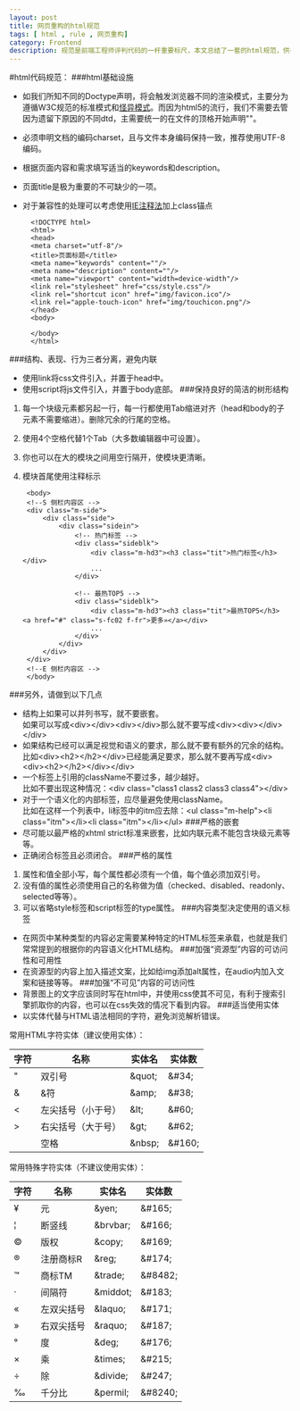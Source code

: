 ```yaml
---
layout: post
title: 网页重构的html规范
tags: [ html , rule , 网页重构]
category: Frontend
description: 规范是前端工程师评判代码的一杆重要标尺，本文总结了一套的html规范，供各位看客取用。
---
```

#html代码规范：
###html基础设施
+ 如我们所知不同的Doctype声明，将会触发浏览器不同的渲染模式，主要分为遵循W3C规范的标准模式和[怪异模式](http://zh.wikipedia.org/wiki/%E6%80%AA%E5%BC%82%E6%A8%A1%E5%BC%8F)。而因为html5的流行，我们不需要去管因为遗留下原因的不同dtd，主需要统一的在文件的顶格开始声明"<!DOCTYPE html>"。
+ 必须申明文档的编码charset，且与文件本身编码保持一致，推荐使用UTF-8编码<meta charset="utf-8"/>。
+ 根据页面内容和需求填写适当的keywords和description。
+ 页面title是极为重要的不可缺少的一项。
+ 对于兼容性的处理可以考虑使用[IE注释法](http://www.veryhuo.com/a/view/50853.html)加上class锚点

		<!DOCTYPE html>
		<html>
		<head>
		<meta charset="utf-8"/>
		<title>页面标题</title>
		<meta name="keywords" content=""/>
		<meta name="description" content=""/>
		<meta name="viewport" content="width=device-width"/>
		<link rel="stylesheet" href="css/style.css"/>
		<link rel="shortcut icon" href="img/favicon.ico"/>
		<link rel="apple-touch-icon" href="img/touchicon.png"/>
		</head>
		<body>
		  
		</body>
		</html>

###结构、表现、行为三者分离，避免内联
+ 使用link将css文件引入，并置于head中。
+ 使用script将js文件引入，并置于body底部。
###保持良好的简洁的树形结构
1) 每一个块级元素都另起一行，每一行都使用Tab缩进对齐（head和body的子元素不需要缩进）。删除冗余的行尾的空格。<br>
2) 使用4个空格代替1个Tab（大多数编辑器中可设置）。<br>
3) 你也可以在大的模块之间用空行隔开，使模块更清晰。<br>
4) 模块首尾使用注释标示

	    <body>
		<!--S 侧栏内容区 -->
		<div class="m-side">
		    <div class="side">
		        <div class="sidein">
		            <!-- 热门标签 -->
		            <div class="sideblk">
		                <div class="m-hd3"><h3 class="tit">热门标签</h3> </div>
		                ...
		            </div>
		  
		            <!-- 最热TOP5 -->
		            <div class="sideblk">
		                <div class="m-hd3"><h3 class="tit">最热TOP5</h3> <a href="#" class="s-fc02 f-fr">更多»</a></div>
		                ...
		            </div>
		        </div>
		    </div>
		</div>
		<!--E 侧栏内容区 -->
		</body>

###另外，请做到以下几点
+ 结构上如果可以并列书写，就不要嵌套。<br>
如果可以写成&lt;div&gt;&lt;/div&gt;&lt;div&gt;&lt;/div&gt;那么就不要写成&lt;div&gt;&lt;div&gt;&lt;/div&gt;&lt;/div&gt;
+ 如果结构已经可以满足视觉和语义的要求，那么就不要有额外的冗余的结构。<br>
比如&lt;div&gt;&lt;h2&gt;&lt;/h2&gt;&lt;/div&gt;已经能满足要求，那么就不要再写成&lt;div&gt;&lt;div&gt;&lt;h2&gt;&lt;/h2&gt;&lt;/div&gt;&lt;/div&gt;
+ 一个标签上引用的className不要过多，越少越好。<br>
比如不要出现这种情况：&lt;div class="class1 class2 class3 class4"&gt;&lt;/div&gt;
+ 对于一个语义化的内部标签，应尽量避免使用className。<br>
比如在这样一个列表中，li标签中的itm应去除：&lt;ul class="m-help"&gt;&lt;li class="itm"&gt;&lt;/li&gt;&lt;li class="itm"&gt;&lt;/li>&lt;/ul&gt;
###严格的嵌套
+ 尽可能以最严格的xhtml strict标准来嵌套，比如内联元素不能包含块级元素等等。
+ 正确闭合标签且必须闭合。
###严格的属性
1) 属性和值全部小写，每个属性都必须有一个值，每个值必须加双引号。<br>
2) 没有值的属性必须使用自己的名称做为值（checked、disabled、readonly、selected等等）。<br>
3) 可以省略style标签和script标签的type属性。
###内容类型决定使用的语义标签
+ 在网页中某种类型的内容必定需要某种特定的HTML标签来承载，也就是我们常常提到的根据你的内容语义化HTML结构。
###加强“资源型”内容的可访问性和可用性
+ 在资源型的内容上加入描述文案，比如给img添加alt属性，在audio内加入文案和链接等等。
###加强“不可见”内容的可访问性
+ 背景图上的文字应该同时写在html中，并使用css使其不可见，有利于搜索引擎抓取你的内容，也可以在css失效的情况下看到内容。
###适当使用实体
+ 以实体代替与HTML语法相同的字符，避免浏览解析错误。<br>
<table class="table table-bordered table-hover"> 
    常用HTML字符实体（建议使用实体）：
    <thead> 
        <tr><th>字符</th><th>名称</th><th>实体名</th><th>实体数</th></tr> 
    </thead> 
    <tbody> 
        <tr><td>&quot;</td><td>双引号</td><td>&amp;quot;</td><td>&amp;#34;</td></tr> 
        <tr><td>&amp;</td><td>&amp;符</td><td>&amp;amp;</td><td>&amp;#38;</td></tr> 
        <tr><td>&lt;</td><td>左尖括号（小于号）</td><td>&amp;lt;</td><td>&amp;#60;</td></tr> 
        <tr><td>&gt;</td><td>右尖括号（大于号）</td><td>&amp;gt;</td><td>&amp;#62;</td></tr> 
        <tr><td>&nbsp;</td><td>空格</td><td>&amp;nbsp;</td><td>&amp;#160;</td></tr> 
    </tbody> 
</table> 
<table class="table table-bordered table-hover"> 
    常用特殊字符实体（不建议使用实体）：
    <thead> 
        <tr><th>字符</th><th>名称</th><th>实体名</th><th>实体数</th></tr> 
    </thead> 
    <tbody> 
        <tr><td>&yen;</td><td>元</td><td>&amp;yen;</td><td>&amp;#165;</td></tr> 
        <tr><td>&brvbar;</td><td>断竖线</td><td>&amp;brvbar;</td><td>&amp;#166;</td></tr> 
        <tr><td>&copy;</td><td>版权</td><td>&amp;copy;</td><td>&amp;#169;</td></tr> 
        <tr><td>&reg;</td><td>注册商标R</td><td>&amp;reg;</td><td>&amp;#174;</td></tr> 
        <tr><td>&trade;</td><td>商标TM</td><td>&amp;trade;</td><td>&amp;#8482;</td></tr> 
        <tr><td>&middot;</td><td>间隔符</td><td>&amp;middot;</td><td>&amp;#183;</td></tr> 
        <tr><td>&laquo;</td><td>左双尖括号</td><td>&amp;laquo;</td><td>&amp;#171;</td></tr> 
        <tr><td>&raquo;</td><td>右双尖括号</td><td>&amp;raquo;</td><td>&amp;#187;</td></tr> 
        <tr><td>&deg;</td><td>度</td><td>&amp;deg;</td><td>&amp;#176;</td></tr> 
        <tr><td>&times;</td><td>乘</td><td>&amp;times;</td><td>&amp;#215;</td></tr> 
        <tr><td>&divide;</td><td>除</td><td>&amp;divide;</td><td>&amp;#247;</td></tr> 
        <tr><td>&permil;</td><td>千分比</td><td>&amp;permil;</td><td>&amp;#8240;</td></tr> 
    </tbody> 
</table> 
